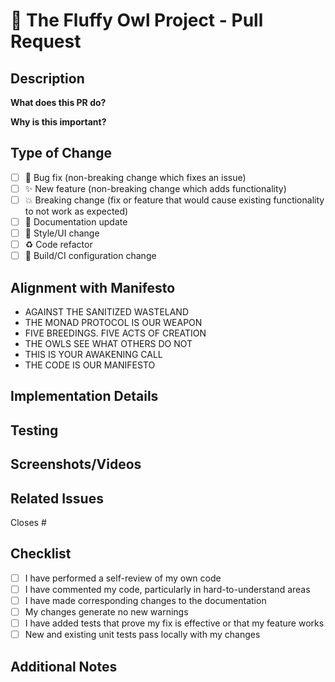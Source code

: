 # 🦉 The Fluffy Owl Project - Pull Request

## Description

**What does this PR do?**
<!-- Provide a clear and concise description of what this PR accomplishes -->

**Why is this important?**
<!-- Explain the value this change brings to the project -->

## Type of Change

<!-- Please check the options that are relevant -->
- [ ] 🐛 Bug fix (non-breaking change which fixes an issue)
- [ ] ✨ New feature (non-breaking change which adds functionality)
- [ ] 💥 Breaking change (fix or feature that would cause existing functionality to not work as expected)
- [ ] 📝 Documentation update
- [ ] 🎨 Style/UI change
- [ ] ♻️ Code refactor
- [ ] 🔧 Build/CI configuration change

## Alignment with Manifesto

<!-- Which principles from our manifesto does this PR align with? (delete those that don't apply) -->
- AGAINST THE SANITIZED WASTELAND
- THE MONAD PROTOCOL IS OUR WEAPON
- FIVE BREEDINGS. FIVE ACTS OF CREATION
- THE OWLS SEE WHAT OTHERS DO NOT
- THIS IS YOUR AWAKENING CALL
- THE CODE IS OUR MANIFESTO

## Implementation Details

<!-- Explain the implementation details, focusing on why you implemented things the way you did. -->

## Testing

<!-- Describe the tests you've done to verify your changes -->

## Screenshots/Videos

<!-- If applicable, add screenshots or videos to help explain your changes -->

## Related Issues

<!-- Link to any related issues this PR addresses -->
Closes #

## Checklist

- [ ] I have performed a self-review of my own code
- [ ] I have commented my code, particularly in hard-to-understand areas
- [ ] I have made corresponding changes to the documentation
- [ ] My changes generate no new warnings
- [ ] I have added tests that prove my fix is effective or that my feature works
- [ ] New and existing unit tests pass locally with my changes

## Additional Notes

<!-- Any additional information that might be helpful --> 